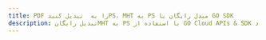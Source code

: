 ---title: PDF را به  تبدیل کنیدPS، MHT به PS مبدل رایگان یا GO SDKdescription: تبدیل رایگانMHT به PS با استفاده از GO Cloud APIs & SDK همچنین اسناد PDF را در Cloud ایجاد، ویرایش و رندر کنید.---